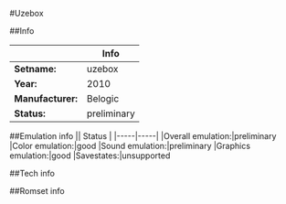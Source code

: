#Uzebox

##Info

||Info|
|-----|-----|
|**Setname:**|uzebox
|**Year:**|2010
|**Manufacturer:**|Belogic
|**Status:**|preliminary

##Emulation info
|| Status |
|-----|-----|
|Overall emulation:|preliminary
|Color emulation:|good
|Sound emulation:|preliminary
|Graphics emulation:|good
|Savestates:|unsupported

##Tech info

##Romset info

<!--- START OF EDITED COMMENT DO NOT TOUCH TEXT ABOVE-->
